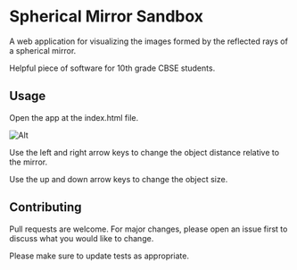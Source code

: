 # Spherical Mirror Sandbox

A web application for visualizing the images formed by the reflected rays of a spherical mirror.

Helpful piece of software for 10th grade CBSE students.

## Usage

Open the app at the index.html file.

![Alt](https://github.com/shahank101/sphericalmirrorsandbox/blob/master/screenshot.PNG?raw=true)

Use the left and right arrow keys to change the object distance relative to the mirror.

Use the up and down arrow keys to change the object size.

## Contributing
Pull requests are welcome. For major changes, please open an issue first to discuss what you would like to change.

Please make sure to update tests as appropriate.
